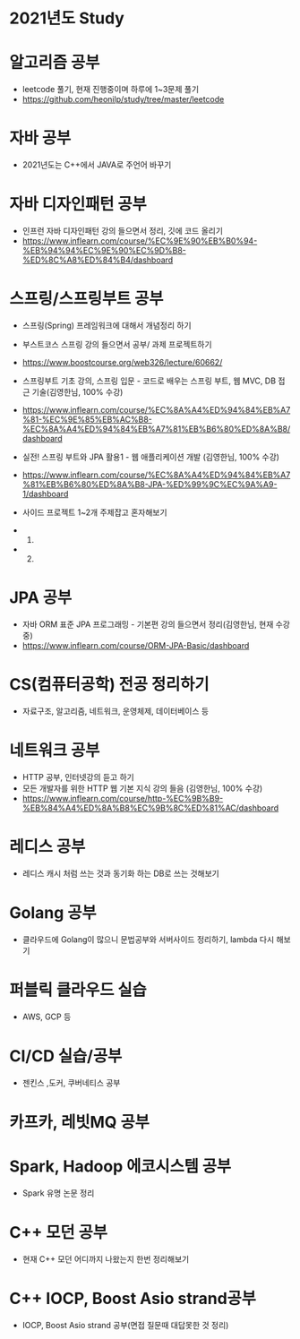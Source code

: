 # 2021년도 Study

# 알고리즘 공부
- leetcode 풀기, 현재 진행중이며 하루에 1~3문제 풀기
- https://github.com/heonilp/study/tree/master/leetcode

# 자바 공부
- 2021년도는 C++에서 JAVA로 주언어 바꾸기

# 자바 디자인패턴 공부
- 인프런 자바 디자인패턴 강의 들으면서 정리, 깃에 코드 올리기
- https://www.inflearn.com/course/%EC%9E%90%EB%B0%94-%EB%94%94%EC%9E%90%EC%9D%B8-%ED%8C%A8%ED%84%B4/dashboard

# 스프링/스프링부트 공부
- 스프링(Spring) 프레임워크에 대해서 개념정리 하기

- 부스트코스 스프링 강의 들으면서 공부/ 과제 프로젝트하기
- https://www.boostcourse.org/web326/lecture/60662/

- 스프링부트 기초 강의, 스프링 입문 - 코드로 배우는 스프링 부트, 웹 MVC, DB 접근 기술(김영한님, 100% 수강)
- https://www.inflearn.com/course/%EC%8A%A4%ED%94%84%EB%A7%81-%EC%9E%85%EB%AC%B8-%EC%8A%A4%ED%94%84%EB%A7%81%EB%B6%80%ED%8A%B8/dashboard

- 실전! 스프링 부트와 JPA 활용1 - 웹 애플리케이션 개발 (김영한님, 100% 수강)
- https://www.inflearn.com/course/%EC%8A%A4%ED%94%84%EB%A7%81%EB%B6%80%ED%8A%B8-JPA-%ED%99%9C%EC%9A%A9-1/dashboard

- 사이드 프로젝트 1~2개 주제잡고 혼자해보기
- 1.
- 2.

# JPA 공부
- 자바 ORM 표준 JPA 프로그래밍 - 기본편 강의 들으면서 정리(김영한님, 현재 수강중)
- https://www.inflearn.com/course/ORM-JPA-Basic/dashboard

# CS(컴퓨터공학) 전공 정리하기
- 자료구조, 알고리즘, 네트워크, 운영체제, 데이터베이스 등

# 네트워크 공부
- HTTP 공부, 인터넷강의 듣고 하기
- 모든 개발자를 위한 HTTP 웹 기본 지식 강의 들음 (김영한님, 100% 수강)
- https://www.inflearn.com/course/http-%EC%9B%B9-%EB%84%A4%ED%8A%B8%EC%9B%8C%ED%81%AC/dashboard

# 레디스 공부
- 레디스 캐시 처럼 쓰는 것과 동기화 하는 DB로 쓰는 것해보기

# Golang 공부
- 클라우드에 Golang이 많으니 문법공부와 서버사이드 정리하기, lambda 다시 해보기

# 퍼블릭 클라우드 실습
- AWS, GCP 등

# CI/CD 실습/공부
- 젠킨스 ,도커, 쿠버네티스 공부

# 카프카, 레빗MQ 공부

# Spark, Hadoop 에코시스템 공부
- Spark 유명 논문 정리

# C++ 모던 공부
- 현재 C++ 모던 어디까지 나왔는지 한번 정리해보기

# C++ IOCP, Boost Asio strand공부
- IOCP, Boost Asio strand 공부(면접 질문때 대답못한 것 정리)

